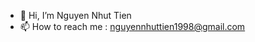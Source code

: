 - 👋 Hi, I’m Nguyen Nhut Tien
- 📫 How to reach me : nguyennhuttien1998@gmail.com

<!---
NguyenNhutTien/NguyenNhutTien is a ✨ special ✨ repository because its `README.md` (this file) appears on your GitHub profile.
You can click the Preview link to take a look at your changes.
--->
